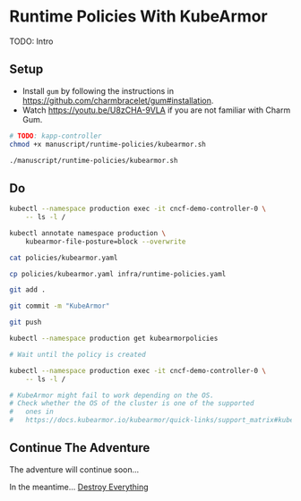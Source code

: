 # Runtime Policies With KubeArmor

TODO: Intro

## Setup

* Install `gum` by following the instructions in https://github.com/charmbracelet/gum#installation.
* Watch https://youtu.be/U8zCHA-9VLA if you are not familiar with Charm Gum.

```bash
# TODO: kapp-controller
chmod +x manuscript/runtime-policies/kubearmor.sh

./manuscript/runtime-policies/kubearmor.sh
```

## Do

```bash
kubectl --namespace production exec -it cncf-demo-controller-0 \
    -- ls -l /

kubectl annotate namespace production \
    kubearmor-file-posture=block --overwrite

cat policies/kubearmor.yaml

cp policies/kubearmor.yaml infra/runtime-policies.yaml

git add .

git commit -m "KubeArmor"

git push

kubectl --namespace production get kubearmorpolicies

# Wait until the policy is created

kubectl --namespace production exec -it cncf-demo-controller-0 \
    -- ls -l /

# KubeArmor might fail to work depending on the OS.
# Check whether the OS of the cluster is one of the supported
#   ones in
#   https://docs.kubearmor.io/kubearmor/quick-links/support_matrix#kubernetes-support-matrix.
```

## Continue The Adventure

The adventure will continue soon...

In the meantime... [Destroy Everything](../destroy/security.md)

